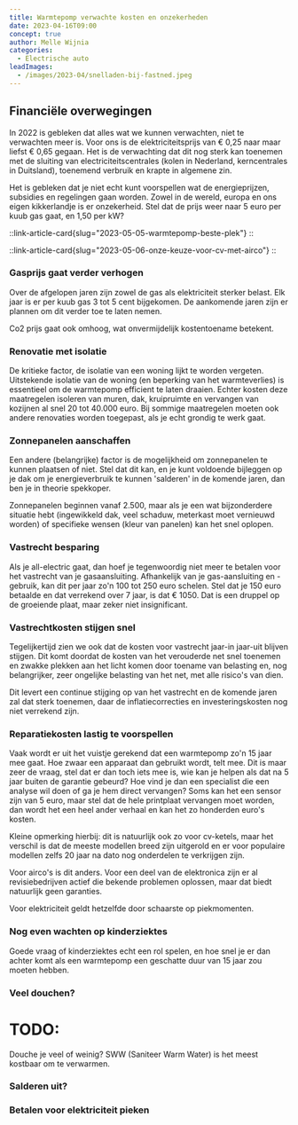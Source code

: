 ```yaml
---
title: Warmtepomp verwachte kosten en onzekerheden
date: 2023-04-16T09:00
concept: true
author: Melle Wijnia
categories:
  - Electrische auto
leadImages:
  - /images/2023-04/snelladen-bij-fastned.jpeg
---
```


## Financiële overwegingen

In 2022 is gebleken dat alles wat we kunnen verwachten, niet te verwachten meer is.
Voor ons is de elektriciteitsprijs van € 0,25 naar maar liefst € 0,65 gegaan.
Het is de verwachting dat dit nog sterk kan toenemen met de sluiting van electriciteitscentrales (kolen in Nederland, kerncentrales in Duitsland), toenemend verbruik en krapte in algemene zin.



<!-- Daar komen dan ook overheidsmaatregelen bij, zoals het prijsplafond en het salderen met zonnepanelen (in ons geval tussen de 4000 to 5000 kW).
En, dan zijn er ook nog plannen voor piekverbruik (meer dan 2 kW per uur) extra te laten betalen. 
Dat rekent wat lastig.

Alleen als je echt alles kunt salderen met zonnepanelen, heb je een enigzins betrouwbare schatting.
Heb je geen zonnepanelen? Dan was 2022 een duur jaar, met piekprijzen rond 1,20 voor een kW.*
Ik denk dat veel huishoudens met een warmtepomp dat inmiddels aan levende lijve hebben ondervonden als ze geen zonnepanelen hebben. -->

Het is gebleken dat je niet echt kunt voorspellen wat de energieprijzen, subsidies en regelingen gaan worden. 
Zowel in de wereld, europa en ons eigen kikkerlandje is er onzekerheid.
Stel dat de prijs weer naar 5 euro per kuub gas gaat, en 1,50 per kW?

<div class="mt-6 flex gap-4">

::link-article-card{slug="2023-05-05-warmtepomp-beste-plek"}
::

::link-article-card{slug="2023-05-06-onze-keuze-voor-cv-met-airco"}
::

</div>

### Gasprijs gaat verder verhogen

Over de afgelopen jaren zijn zowel de gas als elektriciteit sterker belast. Elk jaar is er per kuub gas 3 tot 5 cent bijgekomen. De aankomende jaren zijn er plannen om dit verder toe te laten nemen.

Co2 prijs gaat ook omhoog, wat onvermijdelijk kostentoename betekent. 

### Renovatie met isolatie
De kritieke factor, de isolatie van een woning lijkt te worden vergeten.
Uitstekende isolatie van de woning (en beperking van het warmteverlies) is essentieel om de warmtepomp efficient te laten draaien.
Echter kosten deze maatregelen isoleren van muren, dak, kruipruimte en vervangen van kozijnen al snel 20 tot 40.000 euro.
Bij sommige maatregelen moeten ook andere renovaties worden toegepast, als je echt grondig te werk gaat.

<!-- <div class="md:float-left ml-10 lg:-mr-10 text-md">
  Waarom is isolatie zo belangrijk?
  Dit is simpel uit te leggen: als er minder warmtevraag is door uitstekende isolatie, dan kan de warmtepomp rustiger en langer in het ideale toerengebied blijven.
  Dat betekent dat de unit veel minder hard hoeft te draaien en als gevolg daarvan ook minder defrosts en andere nadelige effecten als je de grenzen van de capciteit opzoekt.
  De hybride combinaties vaak met slechts 7-8 kW. 
  Een overbemeten unit, bijvoorbeeld 15 kW, zal dan ook in veel huishoudens met slechte isolatie juist veel beter draaien. 
  Het is alleen jammer dat deze warmtepompen vaak een 3 fase aansluiting vereisen, terwijl de meeste huishoudens slechts 1 fase hebben. 
</div> -->

### Zonnepanelen aanschaffen
Een andere (belangrijke) factor is de mogelijkheid om zonnepanelen te kunnen plaatsen of niet.
Stel dat dit kan, en je kunt voldoende bijleggen op je dak om je energieverbruik te kunnen 'salderen' in de komende jaren, dan ben je in theorie spekkoper.

Zonnepanelen beginnen vanaf 2.500, maar als je een wat bijzonderdere situatie hebt (ingewikkeld dak, veel schaduw, meterkast moet vernieuwd worden) of specifieke wensen (kleur van panelen) kan het snel oplopen.

### Vastrecht besparing

Als je all-electric gaat, dan hoef je tegenwoordig niet meer te betalen voor het vastrecht van je gasaansluiting.
Afhankelijk van je gas-aansluiting en -gebruik, kan dit per jaar zo'n 100 tot 250 euro schelen.
Stel dat je 150 euro betaalde en dat verrekend over 7 jaar, is dat € 1050.
Dat is een druppel op de groeiende plaat, maar zeker niet insignificant.

### Vastrechtkosten stijgen snel

Tegelijkertijd zien we ook dat de kosten voor vastrecht jaar-in jaar-uit blijven stijgen. 
Dit komt doordat de kosten van het verouderde net snel toenemen en zwakke plekken aan het licht komen door toename van belasting en, nog belangrijker, zeer ongelijke belasting van het net, met alle risico's van dien.
<!-- TODO: In principe zou elke aansluiting bij aanvraag kostenloos  -->

Dit levert een continue stijging op van het vastrecht en de komende jaren zal dat sterk toenemen, daar de inflatiecorrecties en investeringskosten nog niet verrekend zijn.

### Reparatiekosten lastig te voorspellen

Vaak wordt er uit het vuistje gerekend dat een warmtepomp zo'n 15 jaar mee gaat.
Hoe zwaar een apparaat dan gebruikt wordt, telt mee.
Dit is maar zeer de vraag, stel dat er dan toch iets mee is, wie kan je helpen als dat na 5 jaar buiten de garantie gebeurd?
Hoe vind je dan een specialist die een analyse wil doen of ga je hem direct vervangen?
Soms kan het een sensor zijn van 5 euro, maar stel dat de hele printplaat vervangen moet worden, dan wordt het een heel ander verhaal en kan het zo honderden euro's kosten.

Kleine opmerking hierbij: dit is natuurlijk ook zo voor cv-ketels, maar het verschil is dat de meeste modellen breed zijn uitgerold en er voor populaire modellen zelfs 20 jaar na dato nog onderdelen te verkrijgen zijn.

Voor airco's is dit anders.
Voor een deel van de elektronica zijn er al revisiebedrijven actief die bekende problemen oplossen, maar dat biedt natuurlijk geen garanties.


<!-- TODO: Jammer, filosofie van goedkope elektriciteit i.p.v. duurder -->
Voor elektriciteit geldt hetzelfde door schaarste op piekmomenten.

### Nog even wachten op kinderziektes

Goede vraag of kinderziektes echt een rol spelen, en hoe snel je er dan achter komt als een warmtepomp een geschatte duur van 15 jaar zou moeten hebben.

### Veel douchen?

# TODO:
Douche je veel of weinig? SWW (Saniteer Warm Water) is het meest kostbaar om te verwarmen.


### Salderen uit?

### Betalen voor elektriciteit pieken

